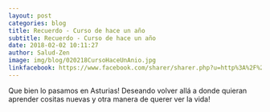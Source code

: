 ```yaml
---
layout: post
categories: blog
title: Recuerdo - Curso de hace un año
subtitle: Recuerdo - Curso de hace un año
date: 2018-02-02 10:11:27
author: Salud-Zen
image: img/blog/020218CursoHaceUnAnio.jpg
linkfacebook: https://www.facebook.com/sharer/sharer.php?u=http%3A%2F%2Fwww.salud-zen.com%2Fblog%2F2018%2F02%2F02%2FRecuerdo-CursoHaceUnAnio.html&amp;src=sdkpreparse
---
```

Que bien lo pasamos en Asturias! Deseando volver allá a donde quieran aprender cositas nuevas y otra manera de querer ver la vida!
